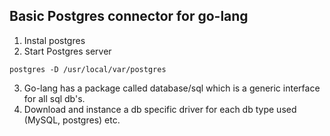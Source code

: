## Basic Postgres connector for go-lang

1. Instal postgres
2. Start Postgres server
```
postgres -D /usr/local/var/postgres
```

3. Go-lang has a package called database/sql which is a generic interface for all sql db's.
4. Download and instance a db specific driver for each db type used (MySQL, postgres) etc.
